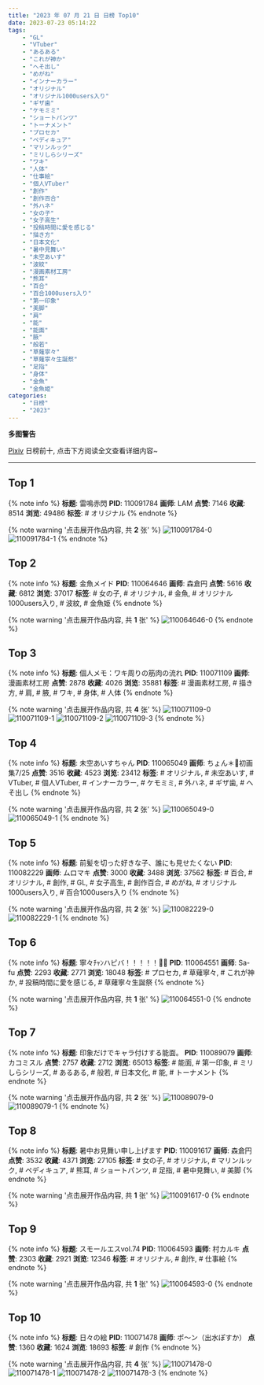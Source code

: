 ```yaml
---
title: "2023 年 07 月 21 日 日榜 Top10"
date: 2023-07-23 05:14:22
tags:
    - "GL"
    - "VTuber"
    - "あるある"
    - "これが神か"
    - "へそ出し"
    - "めがね"
    - "インナーカラー"
    - "オリジナル"
    - "オリジナル1000users入り"
    - "ギザ歯"
    - "ケモミミ"
    - "ショートパンツ"
    - "トーナメント"
    - "プロセカ"
    - "ペディキュア"
    - "マリンルック"
    - "ミリしらシリーズ"
    - "ワキ"
    - "人体"
    - "仕事絵"
    - "個人VTuber"
    - "創作"
    - "創作百合"
    - "外ハネ"
    - "女の子"
    - "女子高生"
    - "投稿時間に愛を感じる"
    - "描き方"
    - "日本文化"
    - "暑中見舞い"
    - "未空あいす"
    - "波紋"
    - "漫画素材工房"
    - "熊耳"
    - "百合"
    - "百合1000users入り"
    - "第一印象"
    - "美脚"
    - "肩"
    - "能"
    - "能面"
    - "腋"
    - "般若"
    - "草薙寧々"
    - "草薙寧々生誕祭"
    - "足指"
    - "身体"
    - "金魚"
    - "金魚姫"
categories:
    - "日榜"
    - "2023"
---
```


<i class="fa fa-triangle-exclamation"></i>**多图警告**<i class="fa fa-triangle-exclamation"></i>

[Pixiv](https://www.pixiv.net/) 日榜前十, 点击下方阅读全文查看详细内容~

<!-- more -->

---

## Top 1

{% note info %}
**标题**: 雷鳴赤閃
**PID**: 110091784 **画师**: LAM
**点赞**: 7146 **收藏**: 8514 **浏览**: 49486
**标签**: # オリジナル
{% endnote %}

{% note warning '点击展开作品内容, 共 **2** 张' %}
![110091784-0](https://i.pixiv.re/img-original/img/2023/07/21/00/01/37/110091784_p0.jpg)
![110091784-1](https://i.pixiv.re/img-original/img/2023/07/21/00/01/37/110091784_p1.jpg)
{% endnote %}

## Top 2

{% note info %}
**标题**: 金魚メイド
**PID**: 110064646 **画师**: 森倉円
**点赞**: 5616 **收藏**: 6812 **浏览**: 37017
**标签**: # 女の子, # オリジナル, # 金魚, # オリジナル1000users入り, # 波紋, # 金魚姫
{% endnote %}

{% note warning '点击展开作品内容, 共 **1** 张' %}
![110064646-0](https://i.pixiv.re/img-original/img/2023/07/20/00/01/04/110064646_p0.png)
{% endnote %}

## Top 3

{% note info %}
**标题**: 個人メモ：ワキ周りの筋肉の流れ
**PID**: 110071109 **画师**: 漫画素材工房
**点赞**: 2878 **收藏**: 4026 **浏览**: 35881
**标签**: # 漫画素材工房, # 描き方, # 肩, # 腋, # ワキ, # 身体, # 人体
{% endnote %}

{% note warning '点击展开作品内容, 共 **4** 张' %}
![110071109-0](https://i.pixiv.re/img-original/img/2023/07/20/07/00/13/110071109_p0.jpg)
![110071109-1](https://i.pixiv.re/img-original/img/2023/07/20/07/00/13/110071109_p1.jpg)
![110071109-2](https://i.pixiv.re/img-original/img/2023/07/20/07/00/13/110071109_p2.jpg)
![110071109-3](https://i.pixiv.re/img-original/img/2023/07/20/07/00/13/110071109_p3.jpg)
{% endnote %}

## Top 4

{% note info %}
**标题**: 未空あいすちゃん
**PID**: 110065049 **画师**: ちょん＊📙初画集7/25
**点赞**: 3516 **收藏**: 4523 **浏览**: 23412
**标签**: # オリジナル, # 未空あいす, # VTuber, # 個人VTuber, # インナーカラー, # ケモミミ, # 外ハネ, # ギザ歯, # へそ出し
{% endnote %}

{% note warning '点击展开作品内容, 共 **2** 张' %}
![110065049-0](https://i.pixiv.re/img-original/img/2023/07/20/00/06/56/110065049_p0.png)
![110065049-1](https://i.pixiv.re/img-original/img/2023/07/20/00/06/56/110065049_p1.png)
{% endnote %}

## Top 5

{% note info %}
**标题**: 前髪を切った好きな子、誰にも見せたくない
**PID**: 110082229 **画师**: ムロマキ
**点赞**: 3000 **收藏**: 3488 **浏览**: 37562
**标签**: # 百合, # オリジナル, # 創作, # GL, # 女子高生, # 創作百合, # めがね, # オリジナル1000users入り, # 百合1000users入り
{% endnote %}

{% note warning '点击展开作品内容, 共 **2** 张' %}
![110082229-0](https://i.pixiv.re/img-original/img/2023/07/20/18/51/16/110082229_p0.jpg)
![110082229-1](https://i.pixiv.re/img-original/img/2023/07/20/18/51/16/110082229_p1.jpg)
{% endnote %}

## Top 6

{% note info %}
**标题**: 寧々ﾁｬﾝハピバ！！！！！🎂🎉
**PID**: 110064551 **画师**: Sa-fu
**点赞**: 2293 **收藏**: 2771 **浏览**: 18048
**标签**: # プロセカ, # 草薙寧々, # これが神か, # 投稿時間に愛を感じる, # 草薙寧々生誕祭
{% endnote %}

{% note warning '点击展开作品内容, 共 **1** 张' %}
![110064551-0](https://i.pixiv.re/img-original/img/2023/07/20/00/00/31/110064551_p0.jpg)
{% endnote %}

## Top 7

{% note info %}
**标题**: 印象だけでキャラ付けする能面。
**PID**: 110089079 **画师**: カコミスル
**点赞**: 2757 **收藏**: 2712 **浏览**: 65013
**标签**: # 能面, # 第一印象, # ミリしらシリーズ, # あるある, # 般若, # 日本文化, # 能, # トーナメント
{% endnote %}

{% note warning '点击展开作品内容, 共 **2** 张' %}
![110089079-0](https://i.pixiv.re/img-original/img/2023/07/21/07/39/29/110089079_p0.jpg)
![110089079-1](https://i.pixiv.re/img-original/img/2023/07/21/07/39/29/110089079_p1.jpg)
{% endnote %}

## Top 8

{% note info %}
**标题**: 暑中お見舞い申し上げます
**PID**: 110091617 **画师**: 森倉円
**点赞**: 3532 **收藏**: 4371 **浏览**: 27105
**标签**: # 女の子, # オリジナル, # マリンルック, # ペディキュア, # 熊耳, # ショートパンツ, # 足指, # 暑中見舞い, # 美脚
{% endnote %}

{% note warning '点击展开作品内容, 共 **1** 张' %}
![110091617-0](https://i.pixiv.re/img-original/img/2023/07/21/00/00/27/110091617_p0.jpg)
{% endnote %}

## Top 9

{% note info %}
**标题**: スモールエスvol.74
**PID**: 110064593 **画师**: 村カルキ
**点赞**: 2303 **收藏**: 2921 **浏览**: 12346
**标签**: # オリジナル, # 創作, # 仕事絵
{% endnote %}

{% note warning '点击展开作品内容, 共 **1** 张' %}
![110064593-0](https://i.pixiv.re/img-original/img/2023/07/20/00/00/45/110064593_p0.jpg)
{% endnote %}

## Top 10

{% note info %}
**标题**: 日々の絵
**PID**: 110071478 **画师**: ポ～ン（出水ぽすか）
**点赞**: 1360 **收藏**: 1624 **浏览**: 18693
**标签**: # 創作
{% endnote %}

{% note warning '点击展开作品内容, 共 **4** 张' %}
![110071478-0](https://i.pixiv.re/img-original/img/2023/07/20/07/30/06/110071478_p0.jpg)
![110071478-1](https://i.pixiv.re/img-original/img/2023/07/20/07/30/06/110071478_p1.jpg)
![110071478-2](https://i.pixiv.re/img-original/img/2023/07/20/07/30/06/110071478_p2.jpg)
![110071478-3](https://i.pixiv.re/img-original/img/2023/07/20/07/30/06/110071478_p3.jpg)
{% endnote %}
